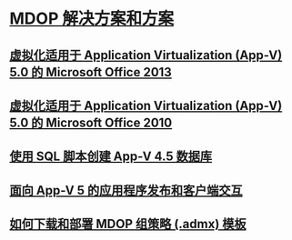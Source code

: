 # [MDOP 解决方案和方案](index.md)
## [虚拟化适用于 Application Virtualization (App-V) 5.0 的 Microsoft Office 2013](virtualizing-microsoft-office-2013-for-application-virtualization--app-v--50-solutions.md)
## [虚拟化适用于 Application Virtualization (App-V) 5.0 的 Microsoft Office 2010](virtualizing-microsoft-office-2010-for-application-virtualization--app-v--50-solutions.md)
## [使用 SQL 脚本创建 App-V 4.5 数据库](creating-app-v-45-databases-using-sql-scripting.md)
## [面向 App-V 5 的应用程序发布和客户端交互](application-publishing-and-client-interaction-for-app-v-5-solutions.md)
## [如何下载和部署 MDOP 组策略 (.admx) 模板](how-to-download-and-deploy-mdop-group-policy--admx--templates.md)

